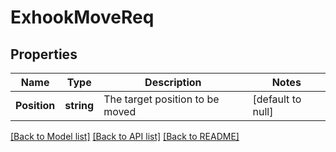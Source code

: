 # ExhookMoveReq

## Properties
Name | Type | Description | Notes
------------ | ------------- | ------------- | -------------
**Position** | **string** | The target position to be moved | [default to null]

[[Back to Model list]](../README.md#documentation-for-models) [[Back to API list]](../README.md#documentation-for-api-endpoints) [[Back to README]](../README.md)

